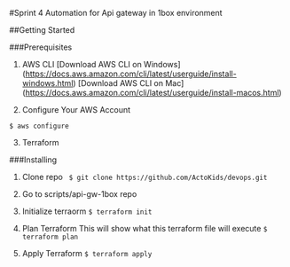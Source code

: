 #Sprint 4 
Automation for Api gateway in 1box environment

##Getting Started

###Prerequisites
1. AWS CLI
[Download AWS CLI on Windows] (https://docs.aws.amazon.com/cli/latest/userguide/install-windows.html)
[Download AWS CLI on Mac] (https://docs.aws.amazon.com/cli/latest/userguide/install-macos.html)

2. Configure Your AWS Account
 ```
 $ aws configure
 ```

3. Terraform 

###Installing
1. Clone repo
``` $ git clone https://github.com/ActoKids/devops.git```
2. Go to scripts/api-gw-1box repo
3. Initialize terraorm 
```$ terraform init ```
4. Plan Terraform 
  This will show what this terraform file will execute
```$ terraform plan```

5. Apply Terraform 
```$ terraform apply```
